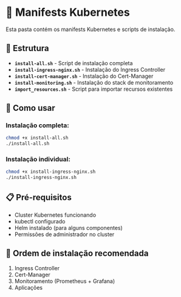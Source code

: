 # 🎯 Manifests Kubernetes

Esta pasta contém os manifests Kubernetes e scripts de instalação.

## 📁 Estrutura

- **`install-all.sh`** - Script de instalação completa
- **`install-ingress-nginx.sh`** - Instalação do Ingress Controller
- **`install-cert-manager.sh`** - Instalação do Cert-Manager
- **`install-monitoring.sh`** - Instalação do stack de monitoramento
- **`import_resources.sh`** - Script para importar recursos existentes

## 🚀 Como usar

### Instalação completa:
```bash
chmod +x install-all.sh
./install-all.sh
```

### Instalação individual:
```bash
chmod +x install-ingress-nginx.sh
./install-ingress-nginx.sh
```

## 📋 Pré-requisitos

- Cluster Kubernetes funcionando
- kubectl configurado
- Helm instalado (para alguns componentes)
- Permissões de administrador no cluster

## 🔧 Ordem de instalação recomendada

1. Ingress Controller
2. Cert-Manager
3. Monitoramento (Prometheus + Grafana)
4. Aplicações
